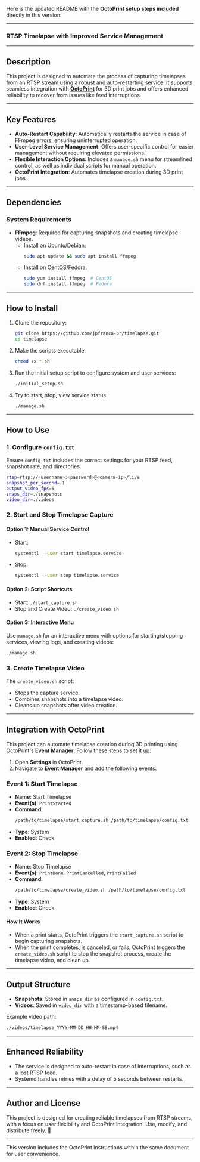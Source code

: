 Here is the updated README with the **OctoPrint setup steps included** directly in this version:

---

### RTSP Timelapse with Improved Service Management

---

## **Description**
This project is designed to automate the process of capturing timelapses from an RTSP stream using a robust and auto-restarting service. It supports seamless integration with **[OctoPrint](https://octoprint.org/)** for 3D print jobs and offers enhanced reliability to recover from issues like feed interruptions.

---

## **Key Features**
- **Auto-Restart Capability**: Automatically restarts the service in case of FFmpeg errors, ensuring uninterrupted operation.
- **User-Level Service Management**: Offers user-specific control for easier management without requiring elevated permissions.
- **Flexible Interaction Options**: Includes a `manage.sh` menu for streamlined control, as well as individual scripts for manual operation.
- **OctoPrint Integration**: Automates timelapse creation during 3D print jobs.

---

## **Dependencies**

### **System Requirements**
- **FFmpeg**: Required for capturing snapshots and creating timelapse videos.
  - Install on Ubuntu/Debian:
    ```bash
    sudo apt update && sudo apt install ffmpeg
    ```
  - Install on CentOS/Fedora:
    ```bash
    sudo yum install ffmpeg  # CentOS
    sudo dnf install ffmpeg  # Fedora
    ```

---

## **How to Install**

1. Clone the repository:
   ```bash
   git clone https://github.com/jpfranca-br/timelapse.git
   cd timelapse
   ```

2. Make the scripts executable:
   ```bash
   chmod +x *.sh
   ```

3. Run the initial setup script to configure system and user services:
   ```bash
   ./initial_setup.sh
   ```

4. Try to start, stop, view service status
   ```bash
   ./manage.sh
   ```

---

## **How to Use**

### **1. Configure `config.txt`**
Ensure `config.txt` includes the correct settings for your RTSP feed, snapshot rate, and directories:
```bash
rtsp=rtsp://<username>:<password>@<camera-ip>/live
snapshot_per_second=.1
output_video_fps=6
snaps_dir=./snapshots
video_dir=./videos
```

### **2. Start and Stop Timelapse Capture**

#### **Option 1: Manual Service Control**
- Start:
  ```bash
  systemctl --user start timelapse.service
  ```
- Stop:
  ```bash
  systemctl --user stop timelapse.service
  ```

#### **Option 2: Script Shortcuts**
- Start: `./start_capture.sh`
- Stop and Create Video: `./create_video.sh`

#### **Option 3: Interactive Menu**
Use `manage.sh` for an interactive menu with options for starting/stopping services, viewing logs, and creating videos:
```bash
./manage.sh
```

### **3. Create Timelapse Video**
The `create_video.sh` script:
- Stops the capture service.
- Combines snapshots into a timelapse video.
- Cleans up snapshots after video creation.

---

## **Integration with OctoPrint**
This project can automate timelapse creation during 3D printing using OctoPrint's **Event Manager**. Follow these steps to set it up:

1. Open **Settings** in OctoPrint.
2. Navigate to **Event Manager** and add the following events:

### **Event 1: Start Timelapse**
- **Name**: Start Timelapse  
- **Event(s)**: `PrintStarted`  
- **Command**:  
  ```bash
  /path/to/timelapse/start_capture.sh /path/to/timelapse/config.txt
  ```
- **Type**: System  
- **Enabled**: Check  

### **Event 2: Stop Timelapse**
- **Name**: Stop Timelapse  
- **Event(s)**: `PrintDone`, `PrintCancelled`, `PrintFailed`  
- **Command**:  
  ```bash
  /path/to/timelapse/create_video.sh /path/to/timelapse/config.txt
  ```
- **Type**: System  
- **Enabled**: Check  

#### **How It Works**
- When a print starts, OctoPrint triggers the `start_capture.sh` script to begin capturing snapshots.
- When the print completes, is canceled, or fails, OctoPrint triggers the `create_video.sh` script to stop the snapshot process, create the timelapse video, and clean up.

---

## **Output Structure**
- **Snapshots**: Stored in `snaps_dir` as configured in `config.txt`.
- **Videos**: Saved in `video_dir` with a timestamp-based filename.

Example video path:
```bash
./videos/timelapse_YYYY-MM-DD_HH-MM-SS.mp4
```

---

## **Enhanced Reliability**
- The service is designed to auto-restart in case of interruptions, such as a lost RTSP feed.
- Systemd handles retries with a delay of 5 seconds between restarts.

---

## **Author and License**
This project is designed for creating reliable timelapses from RTSP streams, with a focus on user flexibility and OctoPrint integration. Use, modify, and distribute freely. 🚀

--- 

This version includes the OctoPrint instructions within the same document for user convenience.
